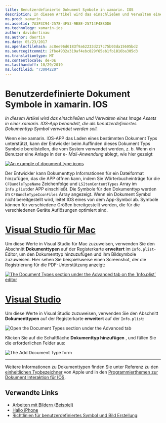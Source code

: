 ```yaml
---
title: Benutzerdefinierte Dokument Symbole in xamarin. IOS
description: In diesem Artikel wird das einschließen und Verwalten eines Image Assets in einer xamarin. IOS-App behandelt, die als benutzerdefiniertes Dokumenttyp Symbol verwendet werden soll.
ms.prod: xamarin
ms.assetid: 7A3F3C94-2578-4F53-9B8E-25714F48BDD6
ms.technology: xamarin-ios
author: davidortinau
ms.author: daortin
ms.date: 05/23/2017
ms.openlocfilehash: ac8ee96d6183f9a62233d217c75b03da15605bd2
ms.sourcegitcommit: 2fbe4932a319af4ebc829f65eb1fb1816ba305d3
ms.translationtype: MT
ms.contentlocale: de-DE
ms.lasthandoff: 10/29/2019
ms.locfileid: "73004220"
---
```

# <a name="custom-document-icons-in-xamarinios"></a>Benutzerdefinierte Dokument Symbole in xamarin. IOS

_In diesem Artikel wird das einschließen und Verwalten eines Image Assets in einer xamarin. IOS-App behandelt, die als benutzerdefiniertes Dokumenttyp Symbol verwendet werden soll._

Wenn eine xamarin. IOS-APP das Laden eines bestimmten Dokument Typs unterstützt, kann der Entwickler beim Auffinden dieses Dokument Typs Symbole bereitstellen, die vom System verwendet werden, z. b. Wenn ein Benutzer eine Anlage in der e- *Mail-Anwendung* ablegt, wie hier gezeigt:

 [![](custom-document-types-images/17.png "An example of document type icons")](custom-document-types-images/17.png#lightbox)

Der Entwickler kann Dokumenttyp Informationen für ein Dateiformat hinzufügen, das die APP öffnen kann, indem Sie Wörterbucheinträge für die `CFBundleTypeName` Zeichenfolge und `LSItemContentTypes` Array im `Info.plist`der APP einschließt. Die Symbole für den Dokumenttyp werden im `CFBundleTypeIconFiles` Array angezeigt. Wenn ein Dokument Symbol nicht bereitgestellt wird, leitet IOS eines von dem App-Symbol ab.
Symbole können für verschiedene Größen bereitgestellt werden, die für die verschiedenen Geräte Auflösungen optimiert sind. 

# <a name="visual-studio-for-mactabmacos"></a>[Visual Studio für Mac](#tab/macos)

Um diese Werte in Visual Studio für Mac zuzuweisen, verwenden Sie den Abschnitt **Dokumenttypen** auf der Registerkarte **erweitert** im `Info.plist`-Editor, um den Dokumenttyp hinzuzufügen und ihm Bildsymbole zuzuweisen. Hier sehen Sie beispielsweise einen Screenshot, der die Registrierung für die PDF-Unterstützung anzeigt:

 [![](custom-document-types-images/18.png "The Document Types section under the Advanced tab on the `Info.plist` editor")](custom-document-types-images/18.png#lightbox)

# <a name="visual-studiotabwindows"></a>[Visual Studio](#tab/windows)

Um diese Werte in Visual Studio zuzuweisen, verwenden Sie den Abschnitt **Dokumenttypen** auf der Registerkarte **erweitert** auf der `Info.plist`:

 ![](custom-document-types-images/doc01w.png "Open the Document Types section under the Advanced tab")

Klicken Sie auf die Schaltfläche **Dokumenttyp hinzufügen** , und füllen Sie die erforderlichen Felder aus:

![](custom-document-types-images/doc02w.png "The Add Document Type form")

-----

Weitere Informationen zu Dokumenttypen finden Sie unter Referenz zu den [einheitlichen Typbezeichner](https://developer.apple.com/library/ios/#documentation/Miscellaneous/Reference/UTIRef/Articles/System-DeclaredUniformTypeIdentifiers.html) von Apple und in den [Programmierthemen zur Dokument Interaktion für IOS](https://developer.apple.com/library/ios/#documentation/FileManagement/Conceptual/DocumentInteraction_TopicsForIOS/Introduction/Introduction.html).

## <a name="related-links"></a>Verwandte Links

- [Arbeiten mit Bildern (Beispiel)](https://docs.microsoft.com/samples/xamarin/ios-samples/workingwithimages)
- [Hallo iPhone](~/ios/get-started/hello-ios/index.md)
- [Richtlinien für benutzerdefiniertes Symbol und Bild Erstellung](https://developer.apple.com/library/ios/#documentation/UserExperience/Conceptual/MobileHIG/IconsImages/IconsImages.html)
